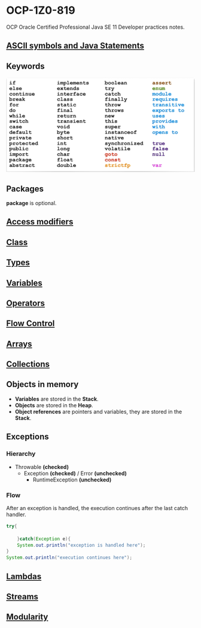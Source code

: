 # OCP-1Z0-819
OCP Oracle Certified Professional Java SE 11 Developer practices notes.

## [ASCII symbols and Java Statements](https://github.com/joseosuna-engineer/ASCII-symbol-and-java-statements/blob/main/README.md)

## Keywords
![](resources/images/keywords.PNG)

## Packages
**package** is optional.

## [Access modifiers](resources/docs/access-modifiers.md)

## [Class](resources/docs/class.md)

## [Types](resources/docs/types.md)

## [Variables](resources/docs/variables.md)

## [Operators](resources/docs/operators.md)

## [Flow Control](resources/docs/flow-control.md)

## [Arrays](resources/docs/arrays.md)

## [Collections](resources/docs/collections.md)

## Objects in memory
- **Variables** are stored in the **Stack**.
- **Objects** are stored in the **Heap**.
- **Object references** are pointers and variables, they are stored in the **Stack**.

## Exceptions
### Hierarchy
- Throwable **(checked)**
    - Exception **(checked)** / Error **(unchecked)**
        - RuntimeException **(unchecked)**

### Flow
After an exception is handled, the execution continues after the last catch handler.
````java
try{
    
    }catch(Exception e){
    System.out.println("exception is handled here");
}
System.out.println("execution continues here");
````

## [Lambdas](resources/docs/lambdas.md)

## [Streams](resources/docs/streams.md)

## [Modularity](resources/docs/modules.md)

